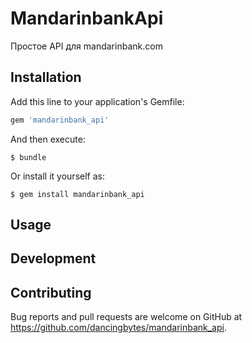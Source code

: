 # MandarinbankApi

Простое API для mandarinbank.com

## Installation

Add this line to your application's Gemfile:

```ruby
gem 'mandarinbank_api'
```

And then execute:

    $ bundle

Or install it yourself as:

    $ gem install mandarinbank_api

## Usage

## Development

## Contributing
Bug reports and pull requests are welcome on GitHub at https://github.com/dancingbytes/mandarinbank_api.
